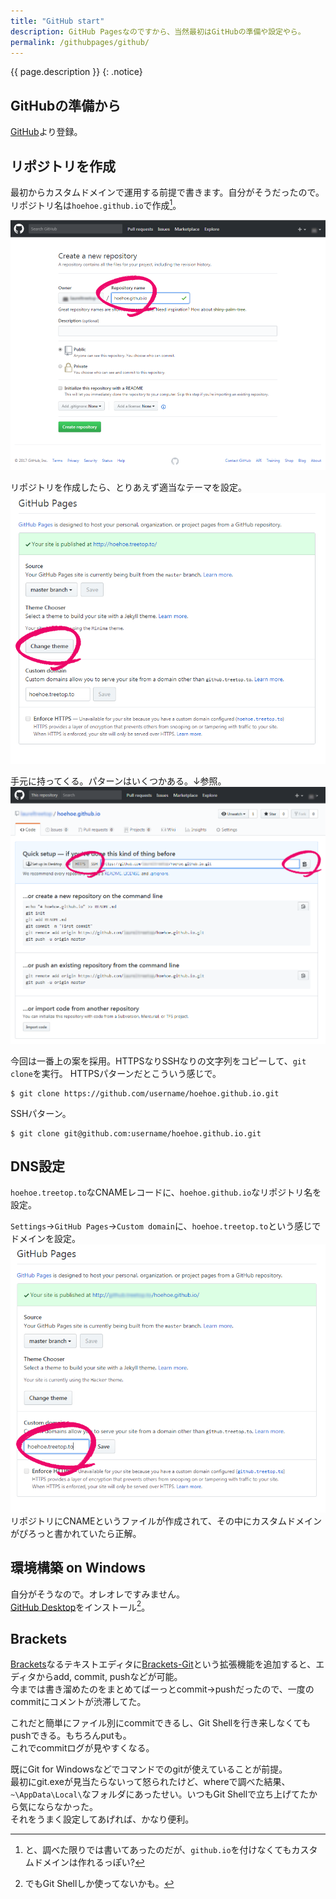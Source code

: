 ```yaml
---
title: "GitHub start"
description: GitHub Pagesなのですから、当然最初はGitHubの準備や設定やら。
permalink: /githubpages/github/
---
```

{{ page.description }}
{: .notice}

## GitHubの準備から
[GitHub](https://github.com/)より登録。

## リポジトリを作成  
最初からカスタムドメインで運用する前提で書きます。自分がそうだったので。   
リポジトリ名は`hoehoe.github.io`で作成[^repogitory]。

[^repogitory]: と、調べた限りでは書いてあったのだが、`github.io`を付けなくてもカスタムドメインは作れるっぽい?

[![GitHub New Repository](/assets/images/github-new-repository.png)](/assets/images/github-new-repository.png)

リポジトリを作成したら、とりあえず適当なテーマを設定。
[![GitHub Clone Repository](/assets/images/github-set-theme.png)](/assets/images/github-set-theme.png)

手元に持ってくる。パターンはいくつかある。↓参照。
[![GitHub Set Theme](/assets/images/github-clone.png)](/assets/images/github-clone.png)

今回は一番上の案を採用。HTTPSなりSSHなりの文字列をコピーして、`git clone`を実行。
HTTPSパターンだとこういう感じで。
```shell
$ git clone https://github.com/username/hoehoe.github.io.git
```
SSHパターン。
```shell
$ git clone git@github.com:username/hoehoe.github.io.git
```
## DNS設定
`hoehoe.treetop.to`なCNAMEレコードに、`hoehoe.github.io`なリポジトリ名を設定。

`Settings`→`GitHub Pages`→`Custom domain`に、`hoehoe.treetop.to`という感じでドメインを設定。  
[![GitHub Custom Domain](/assets/images/github-custom-domain.png)](/assets/images/github-custom-domain.png)
リポジトリにCNAMEというファイルが作成されて、その中にカスタムドメインがぴろっと書かれていたら正解。  

## 環境構築 on Windows 
自分がそうなので。オレオレですみません。   
[GitHub Desktop](https://desktop.github.com/)をインストール[^githubwindows]。

[^githubwindows]: でもGit&nbsp;Shellしか使ってないかも。

## Brackets

[Brackets](http://brackets.io/)なるテキストエディタに[Brackets-Git](https://github.com/brackets-userland/brackets-git)という拡張機能を追加すると、エディタからadd, commit, pushなどが可能。  
今までは書き溜めたのをまとめてばーっとcommit→pushだったので、一度のcommitにコメントが渋滞してた。

これだと簡単にファイル別にcommitできるし、Git Shellを行き来しなくてもpushできる。もちろんputも。  
これでcommitログが見やすくなる。

既にGit for Windowsなどでコマンドでのgitが使えていることが前提。  
最初にgit.exeが見当たらないって怒られたけど、whereで調べた結果、`~\AppData\Local\`なフォルダにあったせい。いつもGit Shellで立ち上げてたから気にならなかった。  
それをうまく設定してあげれば、かなり便利。  
